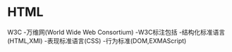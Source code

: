# HTML

W3C
    -万维网(World Wide Web Consortium)
    -W3C标注包括
        -结构化标准语言(HTML,XMl)
        -表现标准语言(CSS)
        -行为标准(DOM,EXMAScript)